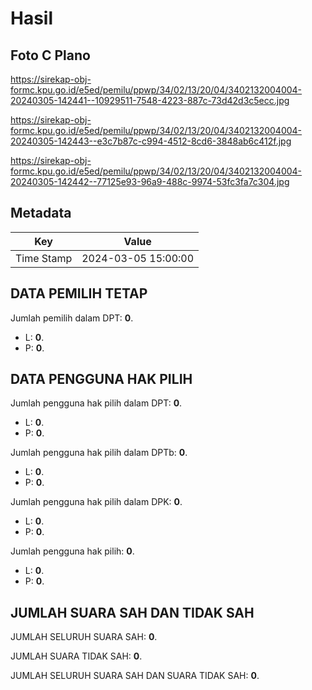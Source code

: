 # Hasil

## Foto C Plano

https://sirekap-obj-formc.kpu.go.id/e5ed/pemilu/ppwp/34/02/13/20/04/3402132004004-20240305-142441--10929511-7548-4223-887c-73d42d3c5ecc.jpg

https://sirekap-obj-formc.kpu.go.id/e5ed/pemilu/ppwp/34/02/13/20/04/3402132004004-20240305-142443--e3c7b87c-c994-4512-8cd6-3848ab6c412f.jpg

https://sirekap-obj-formc.kpu.go.id/e5ed/pemilu/ppwp/34/02/13/20/04/3402132004004-20240305-142442--77125e93-96a9-488c-9974-53fc3fa7c304.jpg


## Metadata

| Key        | Value               |
| ---------- | ------------------- |
| Time Stamp | 2024-03-05 15:00:00 |


## DATA PEMILIH TETAP

Jumlah pemilih dalam DPT: **0**.
 * L: **0**.
 * P: **0**.

## DATA PENGGUNA HAK PILIH

Jumlah pengguna hak pilih dalam DPT: **0**.
 * L: **0**.
 * P: **0**.

Jumlah pengguna hak pilih dalam DPTb: **0**.
 * L: **0**.
 * P: **0**.

Jumlah pengguna hak pilih dalam DPK: **0**.
 * L: **0**.
 * P: **0**.

Jumlah pengguna hak pilih: **0**.
 * L: **0**.
 * P: **0**.

## JUMLAH SUARA SAH DAN TIDAK SAH

JUMLAH SELURUH SUARA SAH: **0**.

JUMLAH SUARA TIDAK SAH: **0**.

JUMLAH SELURUH SUARA SAH DAN SUARA TIDAK SAH: **0**.


